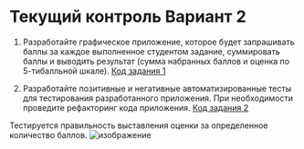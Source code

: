 # Текущий контроль Вариант 2

1. Разработайте графическое приложение, которое будет запрашивать
баллы за каждое выполненное студентом задание, суммировать баллы и
выводить результат (сумма набранных баллов и оценка по 5-тибалльной
шкале).
[Код задания 1](https://github.com/lakodhdj/Control/blob/master/Control/Program.cs)

2. Разработайте позитивные и негативные автоматизированные тесты
для тестирования разработанного приложения. При необходимости
проведите рефакторинг кода приложения.
[Код задания 2](https://github.com/lakodhdj/Control/blob/master/UnitTestProject1/UnitTest1.cs)

  Тестируется правильность выставления оценки за определенное количество баллов.
  ![изображение](https://github.com/user-attachments/assets/9ef36e94-6360-43f1-b547-18fefd89d397)


